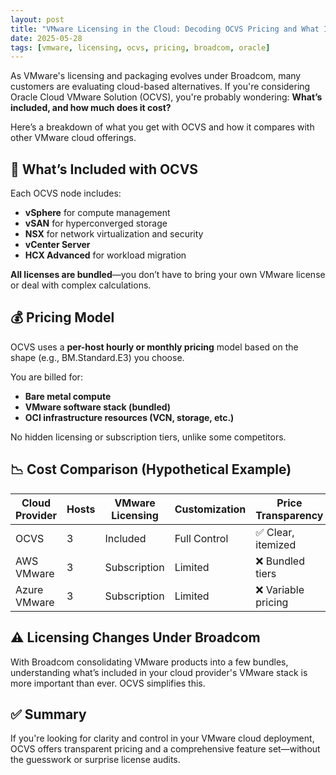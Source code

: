```yaml
---
layout: post
title: "VMware Licensing in the Cloud: Decoding OCVS Pricing and What It Includes"
date: 2025-05-28
tags: [vmware, licensing, ocvs, pricing, broadcom, oracle]
---
```


As VMware's licensing and packaging evolves under Broadcom, many customers are evaluating cloud-based alternatives. If you're considering Oracle Cloud VMware Solution (OCVS), you're probably wondering: **What’s included, and how much does it cost?**

Here’s a breakdown of what you get with OCVS and how it compares with other VMware cloud offerings.

## 🎁 What’s Included with OCVS

Each OCVS node includes:

- **vSphere** for compute management  
- **vSAN** for hyperconverged storage  
- **NSX** for network virtualization and security  
- **vCenter Server**  
- **HCX Advanced** for workload migration  

**All licenses are bundled**—you don’t have to bring your own VMware license or deal with complex calculations.

## 💰 Pricing Model

OCVS uses a **per-host hourly or monthly pricing** model based on the shape (e.g., BM.Standard.E3) you choose.

You are billed for:
- **Bare metal compute**
- **VMware software stack (bundled)**
- **OCI infrastructure resources (VCN, storage, etc.)**

No hidden licensing or subscription tiers, unlike some competitors.

## 📉 Cost Comparison (Hypothetical Example)

| Cloud Provider | Hosts | VMware Licensing | Customization | Price Transparency |
|----------------|-------|------------------|----------------|--------------------|
| OCVS           | 3     | Included         | Full Control   | ✅ Clear, itemized |
| AWS VMware     | 3     | Subscription     | Limited        | ❌ Bundled tiers   |
| Azure VMware   | 3     | Subscription     | Limited        | ❌ Variable pricing|

## ⚠️ Licensing Changes Under Broadcom

With Broadcom consolidating VMware products into a few bundles, understanding what’s included in your cloud provider's VMware stack is more important than ever. OCVS simplifies this.

## ✅ Summary

If you're looking for clarity and control in your VMware cloud deployment, OCVS offers transparent pricing and a comprehensive feature set—without the guesswork or surprise license audits.
